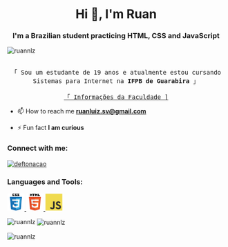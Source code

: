 <h1 align="center">Hi 👋, I'm Ruan</h1>
<h3 align="center">I'm a Brazilian student practicing HTML, CSS and JavaScript</h3>

<p align="left"> <img src="https://komarev.com/ghpvc/?username=ruannlz&label=Profile%20views&color=0e75b6&style=flat" alt="ruannlz" /> </p>

<p align="center"> 
  <samp>
    <br>
    「 Sou um estudante de 19 anos e atualmente estou cursando Sistemas para Internet na <b>IFPB de Guarabira</b> 」
    <br>
    <br>
  <a href="https://www.google.com/search?q=ifpb+guarabira" target="_blank">「 Informações da Faculdade ] </a>
  </samp>
</p>

- 📫 How to reach me **ruanluiz.sv@gmail.com**

- ⚡ Fun fact **I am curious**

<h3 align="left">Connect with me:</h3>
<p align="left">
<a href="https://instagram.com/deftonacao" target="blank"><img align="center" src="https://raw.githubusercontent.com/rahuldkjain/github-profile-readme-generator/master/src/images/icons/Social/instagram.svg" alt="deftonacao" height="30" width="40" /></a>
</p>

<h3 align="left">Languages and Tools:</h3>
<p align="left"> <a href="https://www.w3schools.com/css/" target="_blank" rel="noreferrer"> <img src="https://raw.githubusercontent.com/devicons/devicon/master/icons/css3/css3-original-wordmark.svg" alt="css3" width="40" height="40"/> </a> <a href="https://www.w3.org/html/" target="_blank" rel="noreferrer"> <img src="https://raw.githubusercontent.com/devicons/devicon/master/icons/html5/html5-original-wordmark.svg" alt="html5" width="40" height="40"/> </a> <a href="https://developer.mozilla.org/en-US/docs/Web/JavaScript" target="_blank" rel="noreferrer"> <img src="https://raw.githubusercontent.com/devicons/devicon/master/icons/javascript/javascript-original.svg" alt="javascript" width="40" height="40"/> </a> </p>

<p><img align="left" src="https://github-readme-stats.vercel.app/api/top-langs?username=ruannlz&show_icons=true&locale=en&layout=compact" alt="ruannlz" /></p>

<p>&nbsp;<img align="center" src="https://github-readme-stats.vercel.app/api?username=ruannlz&show_icons=true&locale=en" alt="ruannlz" /></p>

<p><img align="center" src="https://github-readme-streak-stats.herokuapp.com/?user=ruannlz&" alt="ruannlz" /></p>


